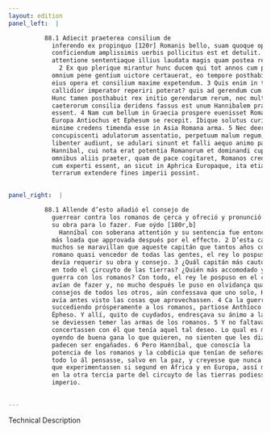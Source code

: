 ```yaml
---
layout: edition
panel_left:  |

          88.1 Adiecit praeterea consilium de
            inferendo ex propinquo [120r] Romanis bello, suam quoque operam ad id
            conficiendum amplissimis uerbis pollicitus est et detulit. Auditus est Poenus summa
            attentione sententiaque illius laudata magis quam postea re aut effectu comprobata.
              2 Ex quo plerique mirantur hunc ducem qui tot annos cum populo Romano
            omnium pene gentium uictore certauerat, eo tempore posthabitum esse a rege, quo erat
            eius opera et consilium maxime expetendum. 3 Quis enim in toto orbe terrarum
            callidior imperator reperiri poterat? quis ad gerendum cum Romanis bellum accommodatior?
            Hunc tamen posthabuit rex initio gerendarum rerum, nec multum tempus praeteriit, cum
            caeterorum consilia deridens fassus est unum Hannibalem praeuidisse ea quae in rem
            essent. 4 Nam cum bellum in Graecia prospere euenisset Romanis, cessit ex
            Europa Antiochus et Ephesum se recepit. Ibique solutus curis pacem animo destinabat,
            minime credens timenda esse in Asia Romana arma. 5 Nec deerat talia
            concupiscenti adulatorum assentatio, perpetuum malum regum, qui dum ea quae uolunt,
            libenter audiunt, se adulari sinunt et falli aequo animo patiuntur. 6 Sed
            Hannibal, cui nota erat potentia Romanorum et dominandi cupiditas, regem monuit, ut de
            omnibus aliis praeter, quam de pace cogitaret, Romanos crederet nunquam quieturos, nisi
            cum experti essent, an sicut in Aphrica Europaque, ita etiam in tertia parte orbis
            terrarum extendere fines imperii possint.
        

panel_right:  |

          88.1 Allende d’esto añadió el consejo de
            guerrear contra los romanos de çerca y ofreció y pronunció con muy extendidas palabras
            su obra para lo fazer. Fue oýdo [180r,b]
              Hanníbal con soberana attentión y su sentencia fue entonces allí
            más loada que approvada después por el effecto. 2 D’esta causa algunos y
            muchos se maravillan que aqueste capitán que tantos años contendiera con el pueblo
            romano quasi vencedor de todas las gentes, el rey lo pospusiesse en tiempo que mucho más
            devía requerir su obra y consejo. 3 ¿Quál capitán más cauto se podiera fallar
            en todo el çircuyto de las tierras? ¿Quién más accomodado y perteneciente para fazer
            guerra con los romanos? Con todo, el rey le pospuso en el comienço de las cosas que se
            avían de fazer y, no mucho después le puso en olvidança quando, escarneciendo de los
            consejos de todos los otros, aún confessava que uno solo, Hanníbal,
            avía antes visto las cosas que aprovechassen. 4 Ca la guerra fecha en Grecia,
            succediendo prósperamente a los romanos, partiose Anthíoco de Europa y acogiose a
            Épheso. Y allí, quito de cuydados, endresçava su ánimo a la paz, no creyendo que en Asia
            se deviessen temer las armas de los romanos. 5 Y no faltava lisonjeros que
            concertassen con él que tenía aquel tal deseo. Lo qual es mal perpetuo de los reyes que,
            oyendo de buena gana lo que quieren, no sienten que les dizen lisonjas y de grado
            padecen ser engañados. 6 Pero Hanníbal, que conoscía la
            potencia de los romanos y la cobdicia que tenían de señorear, amonestava al rey que en
            todo lo ál pensasse, salvo en la paz, y creyesse que nunca los romanos folgarían fasta
            que experimentassen si segund en África y en Europa, assí mesmo
            en la otra tercia parte del circuyto de las tierras podiessen extender los fines del
            imperio.
        

---
```


 Technical Description 

        